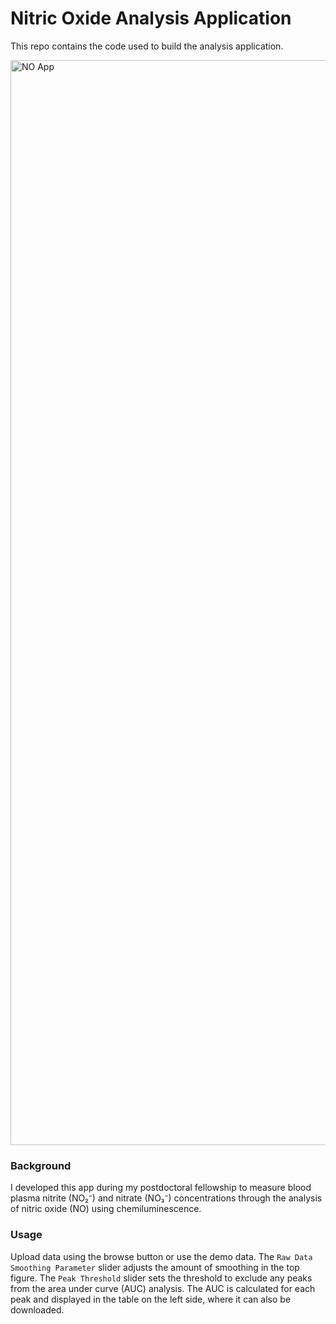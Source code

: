 # Nitric Oxide Analysis Application

This repo contains the code used to build the analysis application. 

<img width="1736" alt="NO App" src="https://github.com/user-attachments/assets/a9ed724a-e561-4cb6-84b8-8ed62af9b20c">


### Background

I developed this app during my postdoctoral fellowship to measure blood plasma nitrite (NO₂⁻) and nitrate (NO₃⁻) concentrations through the analysis of nitric oxide (NO) using chemiluminescence. 


### Usage

Upload data using the browse button or use the demo data. The `Raw Data Smoothing Parameter` slider adjusts the amount of smoothing in the top figure. The `Peak Threshold` slider sets the threshold to exclude any peaks from the area under curve (AUC) analysis. The AUC is calculated for each peak and displayed in the table on the left side, where it can also be downloaded.
